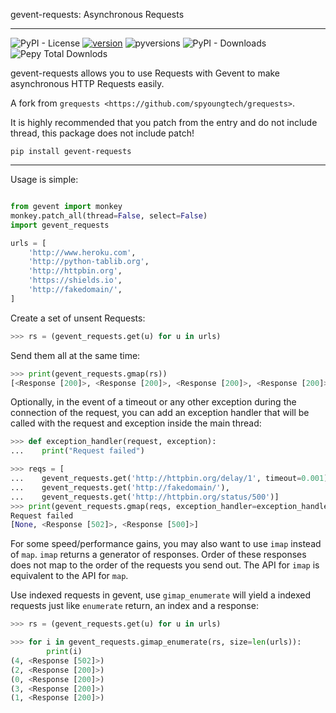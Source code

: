 gevent-requests: Asynchronous Requests

---


![PyPI - License](https://img.shields.io/pypi/l/gevent-requests?style=for-the-badge) [![version](https://img.shields.io/pypi/v/gevent_requests.svg?colorB=blue&style=for-the-badge)](https://pypi.org/project/gevent-requests/) ![pyversions](https://img.shields.io/pypi/pyversions/gevent_requests.svg?style=for-the-badge) ![PyPI - Downloads](https://img.shields.io/pypi/dm/gevent-requests?style=for-the-badge) ![Pepy Total Downlods](https://img.shields.io/pepy/dt/gevent_requests?style=for-the-badge&logo=python)


gevent-requests allows you to use Requests with Gevent to make asynchronous HTTP
Requests easily.


A fork from `grequests <https://github.com/spyoungtech/grequests>`.

It is highly recommended that you patch from the entry and do not include thread, this package does not include patch!

```shell
pip install gevent-requests
```

---

Usage is simple:

```python

from gevent import monkey
monkey.patch_all(thread=False, select=False)
import gevent_requests

urls = [
    'http://www.heroku.com',
    'http://python-tablib.org',
    'http://httpbin.org',
    'https://shields.io',
    'http://fakedomain/',
]
```

Create a set of unsent Requests:

```python
>>> rs = (gevent_requests.get(u) for u in urls)
```
Send them all at the same time:

```python
>>> print(gevent_requests.gmap(rs))
[<Response [200]>, <Response [200]>, <Response [200]>, <Response [200]>, <Response [502]>]
```

Optionally, in the event of a timeout or any other exception during the connection of
the request, you can add an exception handler that will be called with the request and
exception inside the main thread:

```python
>>> def exception_handler(request, exception):
...    print("Request failed")

>>> reqs = [
...    gevent_requests.get('http://httpbin.org/delay/1', timeout=0.001),
...    gevent_requests.get('http://fakedomain/'),
...    gevent_requests.get('http://httpbin.org/status/500')]
>>> print(gevent_requests.gmap(reqs, exception_handler=exception_handler))
Request failed
[None, <Response [502]>, <Response [500]>]
```

For some speed/performance gains, you may also want to use `imap` instead of `map`. `imap` returns a generator of responses. Order of these responses does not map to the order of the requests you send out. The API for `imap` is equivalent to the API for `map`.

Use indexed requests in gevent, use `gimap_enumerate` will yield a indexed requests just like `enumerate` return, an index and a response:

```python
>>> rs = (gevent_requests.get(u) for u in urls)

>>> for i in gevent_requests.gimap_enumerate(rs, size=len(urls)):
        print(i)
(4, <Response [502]>)
(2, <Response [200]>)
(0, <Response [200]>)
(3, <Response [200]>)
(1, <Response [200]>)
```
